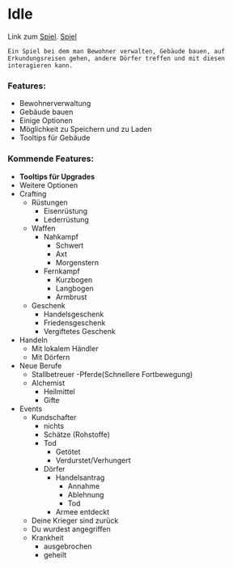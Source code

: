 # Idle
Link zum [Spiel](https://nickweyermann.github.io).
<a href="https://nickweyermann.github.io" target="_blank">Spiel</a>

`Ein Spiel bei dem man Bewohner verwalten, Gebäude bauen, auf Erkundungsreisen gehen, andere Dörfer treffen und mit diesen interagieren kann.`

### Features:
- Bewohnerverwaltung
- Gebäude bauen
- Einige Optionen
- Möglichkeit zu Speichern und zu Laden
- Tooltips für Gebäude

### Kommende Features:
- **Tooltips für Upgrades**
- Weitere Optionen
- Crafting
  - Rüstungen
    - Eisenrüstung
    - Lederrüstung
  - Waffen
    - Nahkampf
      - Schwert
      - Axt
      - Morgenstern
    - Fernkampf
      - Kurzbogen
      - Langbogen
      - Armbrust
  - Geschenk
    - Handelsgeschenk
    - Friedensgeschenk
    - Vergiftetes Geschenk
- Handeln
  - Mit lokalem Händler
  - Mit Dörfern
- Neue Berufe
  - Stallbetreuer
    -Pferde(Schnellere Fortbewegung)
  - Alchemist
    - Heilmittel
    - Gifte
- Events
  - Kundschafter
    - nichts
    - Schätze (Rohstoffe)
    - Tod
      - Getötet
      - Verdurstet/Verhungert
    - Dörfer
      - Handelsantrag
        - Annahme
        - Ablehnung
        - Tod
      - Armee entdeckt
  - Deine Krieger sind zurück
  - Du wurdest angegriffen
  - Krankheit
    - ausgebrochen
    - geheilt

